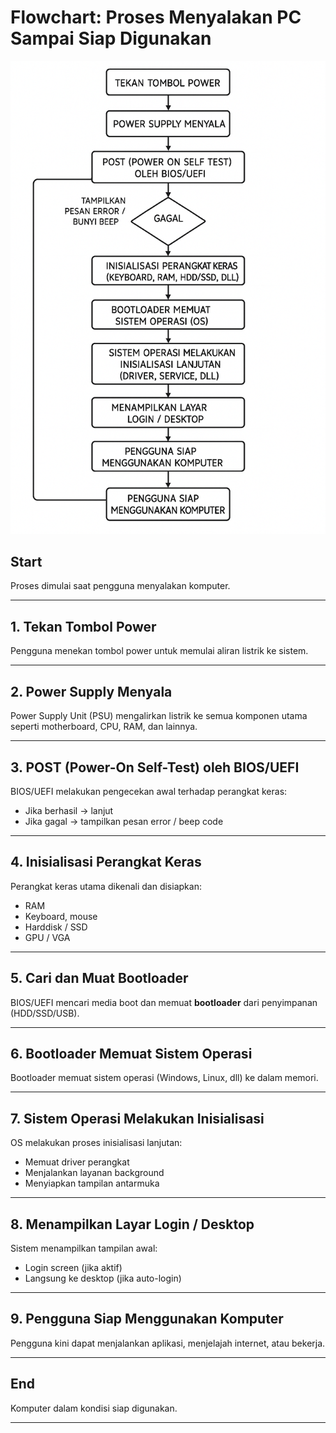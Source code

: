 # Flowchart: Proses Menyalakan PC Sampai Siap Digunakan
![flowchart](https://github.com/Alsahera/SisOp-2025/blob/main/flowchart.png)
## Start
Proses dimulai saat pengguna menyalakan komputer.

---

## 1. Tekan Tombol Power
Pengguna menekan tombol power untuk memulai aliran listrik ke sistem.

---

## 2. Power Supply Menyala
Power Supply Unit (PSU) mengalirkan listrik ke semua komponen utama seperti motherboard, CPU, RAM, dan lainnya.

---

## 3. POST (Power-On Self-Test) oleh BIOS/UEFI
BIOS/UEFI melakukan pengecekan awal terhadap perangkat keras:
-  Jika berhasil → lanjut
-  Jika gagal → tampilkan pesan error / beep code

---

## 4. Inisialisasi Perangkat Keras
Perangkat keras utama dikenali dan disiapkan:
- RAM
- Keyboard, mouse
- Harddisk / SSD
- GPU / VGA

---

## 5. Cari dan Muat Bootloader
BIOS/UEFI mencari media boot dan memuat **bootloader** dari penyimpanan (HDD/SSD/USB).

---

## 6. Bootloader Memuat Sistem Operasi
Bootloader memuat sistem operasi (Windows, Linux, dll) ke dalam memori.

---

## 7. Sistem Operasi Melakukan Inisialisasi
OS melakukan proses inisialisasi lanjutan:
- Memuat driver perangkat
- Menjalankan layanan background
- Menyiapkan tampilan antarmuka

---

## 8. Menampilkan Layar Login / Desktop
Sistem menampilkan tampilan awal:
- Login screen (jika aktif)
- Langsung ke desktop (jika auto-login)

---

## 9. Pengguna Siap Menggunakan Komputer
Pengguna kini dapat menjalankan aplikasi, menjelajah internet, atau bekerja.

---

## End
Komputer dalam kondisi siap digunakan.

---
